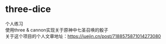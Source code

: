 # three-dice
个人练习  
使用three & cannon实现关于原神中七圣召唤的骰子  
关于这个项目的个人文章地址：https://juejin.cn/post/7188575871014273080  

